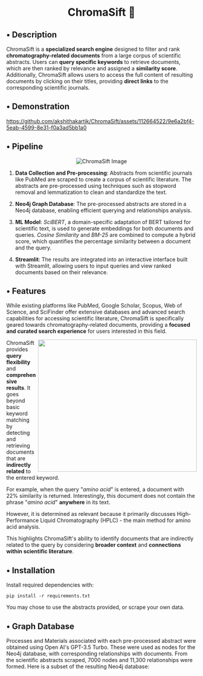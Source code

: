 <h1 align="center">ChromaSift 🧪</h1>


## • Description

ChromaSift is a **specialized search engine** designed to filter and rank **chromatography-related documents** from a large corpus of scientific abstracts. Users can **query specific keywords** to retrieve documents, which are then ranked by relevance and assigned a **similarity score**. Additionally, ChromaSift allows users to access the full content of resulting documents by clicking on their titles, providing **direct links** to the corresponding scientific journals.


## • Demonstration

https://github.com/akshithakartik/ChromaSift/assets/112664522/9e6a2bf4-5eab-4599-8e31-f0a3ad5bb1a0

## • Pipeline

<p align="center">
  <img src="https://github.com/akshithakartik/ChromaSift/assets/112664522/60441492-86e6-4678-acf3-c1537d4b71a3" alt="ChromaSift Image">
</p>

1) **Data Collection and Pre-processing**: Abstracts from scientific journals like PubMed are scraped to create a corpus of scientific literature. The abstracts are pre-processed using techniques such as stopword removal and lemmatization to clean and standardize the text.

2) **Neo4j Graph Database**: The pre-processed abstracts are stored in a Neo4j database, enabling efficient querying and relationships analysis.

3) **ML Model**: *SciBERT*, a domain-specific adaptation of BERT tailored for scientific text, is used to generate embeddings for both documents and queries. *Cosine Similarity* and *BM-25* are combined to compute a hybrid score, which quantifies the percentage similarity between a document and the query.

4) **Streamlit**: The results are integrated into an interactive interface built with Streamlit, allowing users to input queries and view ranked documents based on their relevance.

## • Features

While existing platforms like PubMed, Google Scholar, Scopus, Web of Science, and SciFinder offer extensive databases and advanced search capabilities for accessing scientific literature, ChromaSift is specifically geared towards chromatography-related documents, providing a **focused and curated search experience** for users interested in this field.

<img src="https://github.com/akshithakartik/ChromaSift/assets/112664522/16085d81-cff0-4059-8cf5-aad58f0d0e95" align="right" height="350" width="420" />

ChromaSift provides **query flexibility** and **comprehensive results**. It goes beyond basic keyword matching by detecting and retrieving documents that are **indirectly related** to the entered keyword. 

For example, when the query "*amino acid*" is entered, a document with 22% similarity is returned. 
Interestingly, this document does not contain the phrase "*amino acid*" **anywhere** in its text. 

However, it is determined as relevant because it primarily discusses High-Performance Liquid Chromatography (HPLC) - the main method for amino acid analysis. 

This highlights ChromaSift's ability to identify documents that are indirectly related to the query by considering **broader context** and **connections within scientific literature**.

## • Installation

Install required dependencies with:

`pip install -r requirements.txt`

You may chose to use the abstracts provided, or scrape your own data.

## • Graph Database

Processes and Materials associated with each pre-processed abstract were obtained using Open AI's GPT-3.5 Turbo. These were used as nodes for the Neo4j database, with corresponding relationships with documents. From the scientific abstracts scraped, 7000 nodes and 11,300 relationships were formed. Here is a subset of the resulting Neo4j database:



